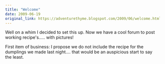 ```yaml
---
title: "Welcome"
date: 2009-06-19
original_link: https://adventurethyme.blogspot.com/2009/06/welcome.html
---
```


Well on a whim I decided to set this up. Now we have a cool forum to post working recipe's..... with pictures!  
  
First item of business: I propose we do not include the recipe for the dumplings we made last night.... that would be an auspicious start to say the least.
